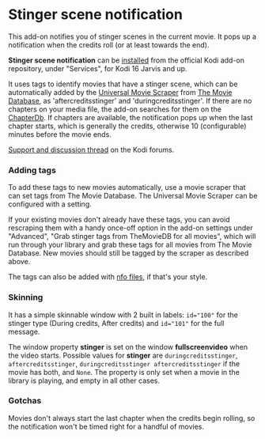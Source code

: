 # Stinger scene notification

This add-on notifies you of stinger scenes in the current movie. It pops up a notification
when the credits roll (or at least towards the end).

**Stinger scene notification** can be [installed] from the official Kodi add-on repository,
under "Services", for Kodi 16 Jarvis and up.

[installed]: http://kodi.wiki/view/HOW-TO:Install_add-ons

It uses tags to identify movies that have a stinger scene, which can be automatically
added by the [Universal Movie Scraper] from [The Movie Database], as 'aftercreditsstinger'
and 'duringcreditsstinger'.
If there are no chapters on your media file, the add-on searches for them on the
[ChapterDb]. If chapters are available, the notification pops up when the last chapter
starts, which is generally the credits, otherwise 10 (configurable) minutes before
the movie ends.

[Support and discussion thread] on the Kodi forums.

[ChapterDb]: http://www.chapterdb.org/
[Universal Movie Scraper]: http://forum.kodi.tv/showthread.php?tid=129821
[The Movie Database]: https://www.themoviedb.org/
[Support and discussion thread]: http://forum.kodi.tv/showthread.php?tid=254004

### Adding tags

To add these tags to new movies automatically, use a movie scraper that can set tags
from The Movie Database. The Universal Movie Scraper can be configured with a setting.

If your existing movies don't already have these tags, you can avoid rescraping them
with a handy once-off option in the add-on settings under "Advanced", "Grab stinger
tags from TheMovieDB for all movies", which will run through your library and grab
these tags for all movies from The Movie Database. New movies should still be tagged
by the scraper as described above.

The tags can also be added with [nfo files], if that's your style.

[nfo files]: http://kodi.wiki/view/NFO_files/movies#Movie_tags

### Skinning

It has a simple skinnable window with 2 built in labels: `id="100"` for the stinger
type (During credits, After credits) and `id="101"` for the full message.

The window property **stinger** is set on the window **fullscreenvideo** when the
video starts. Possible values for **stinger** are `duringcreditsstinger`, `aftercreditsstinger`,
`duringcreditsstinger aftercreditsstinger` if the movie has both, and `None`. The
property is only set when a movie in the library is playing, and empty in all other
cases.

### Gotchas

Movies don't always start the last chapter when the credits begin rolling, so the
notification won't be timed right for a handful of movies.
